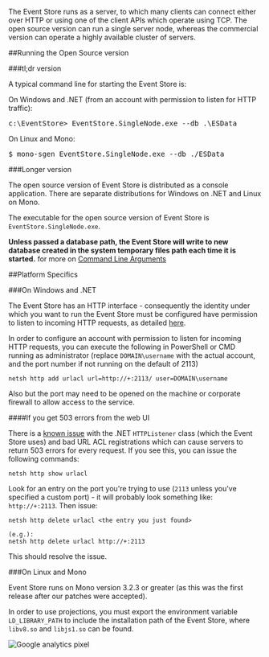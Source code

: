 The Event Store runs as a server, to which many clients can connect either over HTTP or using one of the client APIs which operate using TCP. The open source version can run a single server node, whereas the commercial version can operate a highly available cluster of servers.

##Running the Open Source version

###tl;dr version

A typical command line for starting the Event Store is:

On Windows and .NET (from an account with permission to listen for HTTP traffic):

<pre>c:\EventStore> EventStore.SingleNode.exe --db .\ESData</pre>

On Linux and Mono:

<pre>$ mono-sgen EventStore.SingleNode.exe --db ./ESData</pre>

###Longer version

The open source version of Event Store is distributed as a console application. There are separate distributions for Windows on .NET and Linux on Mono.

The executable for the open source version of Event Store is <code>EventStore.SingleNode.exe</code>.

**Unless passed a database path, the Event Store will write to new database created in the system temporary files path each time it is started.** for more on [Command Line Arguments](Command-Line-Arguments)



##Platform Specifics

###On Windows and .NET

The Event Store has an HTTP interface - consequently the identity under which you want to run the Event Store must be configured have permission to listen to incoming HTTP requests, as detailed [here](http://msdn.microsoft.com/en-us/library/ms733768.aspx).

In order to configure an account with permission to listen for incoming HTTP
requests, you can execute the following in PowerShell or CMD running as
administrator (replace `DOMAIN\username` with the actual account, and the port number if not running on the default of 2113)

```
netsh http add urlacl url=http://+:2113/ user=DOMAIN\username
```

Also but the port may need to be opened on the machine or corporate firewall to allow access to the service.

####If you get 503 errors from the web UI

There is a [known issue](http://stackoverflow.com/questions/8142396/what-causes-a-httplistener-http-503-error) with the .NET `HTTPListener` class (which the Event Store uses) and bad URL ACL registrations which can cause servers to return 503 errors for every request. If you see this, you can issue the following commands:

```
netsh http show urlacl
```

Look for an entry on the port you're trying to use (`2113` unless you've specified a custom port) - it will probably look something like: `http://+:2113`. Then issue:

```
netsh http delete urlacl <the entry you just found>

(e.g.):
netsh http delete urlacl http://+:2113
```

This should resolve the issue.

###On Linux and Mono

Event Store runs on Mono version 3.2.3 or greater (as this was the first release after our patches were accepted).

In order to use projections, you must export the environment variable `LD_LIBRARY_PATH` to include the installation path of the Event Store, where `libv8.so` and `libjs1.so` can be found.

![Google analytics pixel](https://gaproxy-1.apphb.com/UA-40176181-1/Wiki/Running-the-Event-Store/)